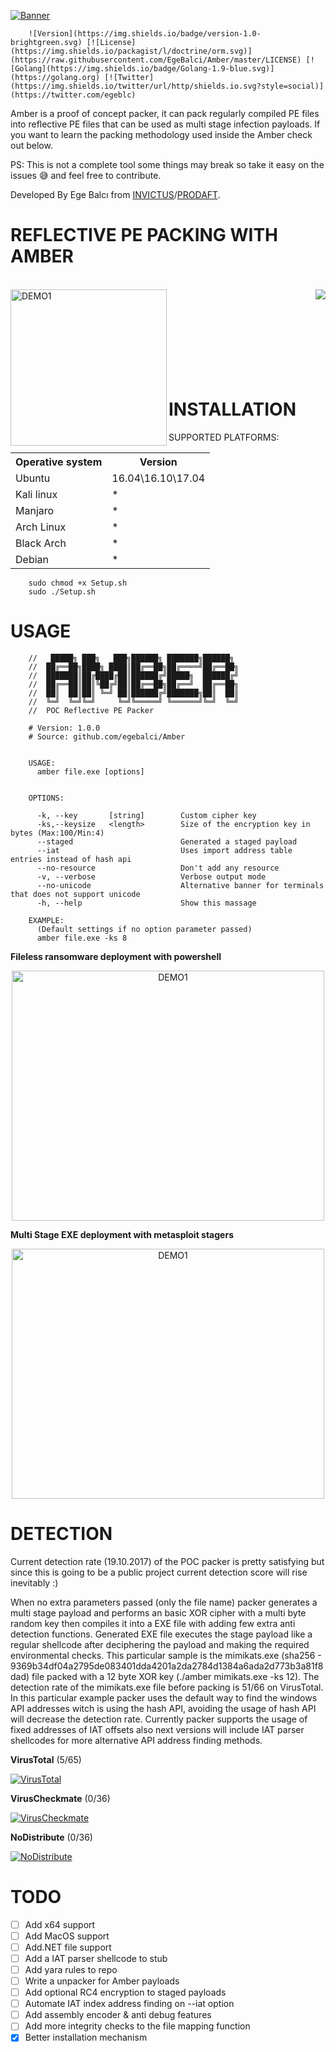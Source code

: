 
[![Banner](https://github.com/EgeBalci/Amber/raw/master/Banner.png)](https://github.com/egebalci/Amber)

		![Version](https://img.shields.io/badge/version-1.0-brightgreen.svg) [![License](https://img.shields.io/packagist/l/doctrine/orm.svg)](https://raw.githubusercontent.com/EgeBalci/Amber/master/LICENSE) [![Golang](https://img.shields.io/badge/Golang-1.9-blue.svg)](https://golang.org) [![Twitter](https://img.shields.io/twitter/url/http/shields.io.svg?style=social)](https://twitter.com/egeblc)



Amber is a proof of concept packer, it can pack regularly compiled PE files into reflective PE files that can be used as multi stage infection payloads. If you want to learn the packing methodology used inside the Amber check out below. 

PS: This is not a complete tool some things may break so take it easy on the issues :sweat_smile: and feel free to contribute.


Developed By Ege Balcı from [INVICTUS](https://invictuseurope.com)/[PRODAFT](https://prodaft.com).

# REFLECTIVE PE PACKING WITH AMBER

<br>

<a href="https://pentest.blog/introducing-new-packing-method-first-reflective-pe-packer" target="_blank">
		<img height="250" align="left" src="https://pentest.blog/wp-content/uploads/68747470733a2f2f696d6167652e6962622e636f2f66426e51566d2f70656e746573745f626c6f67332e6a7067.jpeg" alt="DEMO1"  />
</a>
<a href="https://raw.githubusercontent.com/EgeBalci/Amber/master/PAPER.pdf"></a>
<a href="https://github.com/EgeBalci/Amber/raw/master/PAPER.pdf">
	<img align="right" src="https://pentest.blog/wp-content/uploads/pdf2.png"/>
</a>

<br>
<br>
<br>
<br>
<br>
<br>
<br>
<br>


# INSTALLATION

SUPPORTED PLATFORMS:
<table>
    <tr>
        <th>Operative system</th>
        <th> Version </th>
    </tr>
    <tr>
        <td>Ubuntu</td>
        <td> 16.04\16.10\17.04 </td>
    </tr>
    <tr>
        <td>Kali linux</td>
        <td> * </td>
    </tr>
    <tr>
        <td>Manjaro</td>
        <td> * </td>
    </tr>
    <tr>
        <td>Arch Linux</td>
        <td> * </td>
    </tr>
    <tr>
        <td>Black Arch</td>
        <td> * </td>
    </tr>
    <tr>
        <td>Debian</td>
        <td> * </td>
    </tr>
</table>


		sudo chmod +x Setup.sh
		sudo ./Setup.sh
# USAGE


		//   █████╗ ███╗   ███╗██████╗ ███████╗██████╗ 
		//  ██╔══██╗████╗ ████║██╔══██╗██╔════╝██╔══██╗
		//  ███████║██╔████╔██║██████╔╝█████╗  ██████╔╝
		//  ██╔══██║██║╚██╔╝██║██╔══██╗██╔══╝  ██╔══██╗
		//  ██║  ██║██║ ╚═╝ ██║██████╔╝███████╗██║  ██║
		//  ╚═╝  ╚═╝╚═╝     ╚═╝╚═════╝ ╚══════╝╚═╝  ╚═╝
		//  POC Reflective PE Packer                                             

		# Version: 1.0.0
		# Source: github.com/egebalci/Amber


		USAGE: 
		  amber file.exe [options]


		OPTIONS:
		  
		  -k, --key       [string]        Custom cipher key
		  -ks,--keysize   <length>        Size of the encryption key in bytes (Max:100/Min:4)
		  --staged                        Generated a staged payload
		  --iat                           Uses import address table entries instead of hash api
		  --no-resource                   Don't add any resource
		  -v, --verbose                   Verbose output mode
		  --no-unicode                    Alternative banner for terminals that does not support unicode
		  -h, --help                      Show this massage

		EXAMPLE:
		  (Default settings if no option parameter passed)
		  amber file.exe -ks 8


<strong>Fileless ransomware deployment with powershell</strong>

<div align="center">
	<a href="https://www.youtube.com/watch?v=JVv_spX6D4U" target="_blank">
		<img src="http://img.youtube.com/vi/JVv_spX6D4U/0.jpg" alt="DEMO1" width="500" height="400"/>
	</a>
</div>

<strong>Multi Stage EXE deployment with metasploit stagers</strong>

<div align="center">
	<a href="https://www.youtube.com/watch?v=3en0ftnjEpE" target="_blank">
		<img src="http://img.youtube.com/vi/3en0ftnjEpE/0.jpg" alt="DEMO1" width="500" height="400"/>
	</a>
</div>


# DETECTION
Current detection rate (19.10.2017) of the POC packer is pretty satisfying but since this is going to be a public project current detection score will rise inevitably :)

When no extra parameters passed (only the file name) packer generates a multi stage payload and performs an basic XOR cipher with a multi byte random key then compiles it into a EXE file with adding few extra anti detection functions. Generated EXE file executes the stage payload like a regular shellcode after deciphering the payload and making the required environmental checks. This particular sample is the mimikats.exe (sha256 - 9369b34df04a2795de083401dda4201a2da2784d1384a6ada2d773b3a81f8dad) file packed with a 12 byte XOR key (./amber mimikats.exe -ks 12).  The detection rate of the mimikats.exe file before packing is 51/66 on VirusTotal. In this particular example packer uses the default way to find the windows API addresses witch is using the hash API, avoiding the usage of hash API will decrease the detection rate. Currently packer supports the usage of fixed addresses of  IAT offsets also next versions will include IAT parser shellcodes for more alternative API address finding methods.

<strong>VirusTotal</strong> (5/65)

[![VirusTotal](https://pentest.blog/wp-content/uploads/VirusTotal-1.png)](https://www.virustotal.com/#/file/3330d02404c56c1793f19f5d18fd5865cadfc4bd015af2e38ed0671f5e737d8a/detection)

<strong>VirusCheckmate</strong> (0/36)

[![VirusCheckmate](https://pentest.blog/wp-content/uploads/VirusCheckmate.png)](http://viruscheckmate.com/id/1ikb99sNVrOM)

<strong>NoDistribute</strong> (0/36)

[![NoDistribute](https://NoDistribute.com/result/image/7uMa96SNOY13rtmTpW5ckBqzAv.png)](https://NoDistribute.com/result/image/7uMa96SNOY13rtmTpW5ckBqzAv.png)



# TODO

- [ ] Add x64 support
- [ ] Add MacOS support
- [ ] Add.NET file support
- [ ] Add a IAT parser shellcode to stub
- [ ] Add yara rules to repo
- [ ] Write a unpacker for Amber payloads
- [ ] Add optional RC4 encryption to staged payloads
- [ ] Automate IAT index address finding on --iat option
- [ ] Add assembly encoder & anti debug features
- [ ] Add more integrity checks to the file mapping function
- [x] Better installation mechanism

